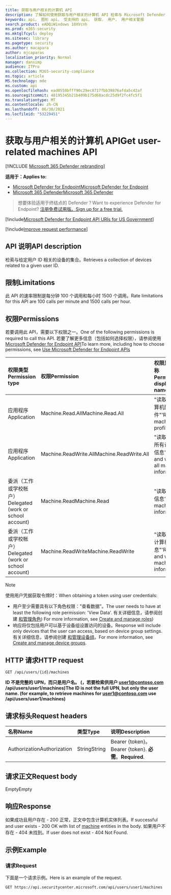```yaml
---
title: 获取与用户相关的计算机 API
description: 了解如何使用获取与用户相关的计算机 API 检索与 Microsoft Defender for Endpoint 中的用户 ID 相关的设备集合。
keywords: api， 图形 api， 受支持的 api， 获取， 用户， 用户相关警报
search.product: eADQiWindows 10XVcnh
ms.prod: m365-security
ms.mktglfcycl: deploy
ms.sitesec: library
ms.pagetype: security
ms.author: macapara
author: mjcaparas
localization_priority: Normal
manager: dansimp
audience: ITPro
ms.collection: M365-security-compliance
ms.topic: article
MS.technology: mde
ms.custom: api
ms.openlocfilehash: ead0558bfff90c29ec8717fbb39876afda5c42af
ms.sourcegitcommit: 48195345b21b409b175d68acdc25d9f2fc4fc5f1
ms.translationtype: MT
ms.contentlocale: zh-CN
ms.lasthandoff: 06/30/2021
ms.locfileid: "53229451"
---
```

# <a name="get-user-related-machines-api"></a><span data-ttu-id="720d1-104">获取与用户相关的计算机 API</span><span class="sxs-lookup"><span data-stu-id="720d1-104">Get user-related machines API</span></span>

[!INCLUDE [Microsoft 365 Defender rebranding](../../includes/microsoft-defender.md)]

<span data-ttu-id="720d1-105">**适用于：**</span><span class="sxs-lookup"><span data-stu-id="720d1-105">**Applies to:**</span></span>
- [<span data-ttu-id="720d1-106">Microsoft Defender for Endpoint</span><span class="sxs-lookup"><span data-stu-id="720d1-106">Microsoft Defender for Endpoint</span></span>](https://go.microsoft.com/fwlink/p/?linkid=2154037)
- [<span data-ttu-id="720d1-107">Microsoft 365 Defender</span><span class="sxs-lookup"><span data-stu-id="720d1-107">Microsoft 365 Defender</span></span>](https://go.microsoft.com/fwlink/?linkid=2118804)

> <span data-ttu-id="720d1-108">想要体验适用于终结点的 Defender？</span><span class="sxs-lookup"><span data-stu-id="720d1-108">Want to experience Defender for Endpoint?</span></span> [<span data-ttu-id="720d1-109">注册免费试用版。</span><span class="sxs-lookup"><span data-stu-id="720d1-109">Sign up for a free trial.</span></span>](https://www.microsoft.com/microsoft-365/windows/microsoft-defender-atp?ocid=docs-wdatp-exposedapis-abovefoldlink)


[!include[Microsoft Defender for Endpoint API URIs for US Government](../../includes/microsoft-defender-api-usgov.md)]

[!include[Improve request performance](../../includes/improve-request-performance.md)]

## <a name="api-description"></a><span data-ttu-id="720d1-110">API 说明</span><span class="sxs-lookup"><span data-stu-id="720d1-110">API description</span></span>
<span data-ttu-id="720d1-111">检索与给定用户 ID 相关的设备的集合。</span><span class="sxs-lookup"><span data-stu-id="720d1-111">Retrieves a collection of devices related to a given user ID.</span></span>

## <a name="limitations"></a><span data-ttu-id="720d1-112">限制</span><span class="sxs-lookup"><span data-stu-id="720d1-112">Limitations</span></span>

<span data-ttu-id="720d1-113">此 API 的速率限制是每分钟 100 个调用和每小时 1500 个调用。</span><span class="sxs-lookup"><span data-stu-id="720d1-113">Rate limitations for this API are 100 calls per minute and 1500 calls per hour.</span></span>

## <a name="permissions"></a><span data-ttu-id="720d1-114">权限</span><span class="sxs-lookup"><span data-stu-id="720d1-114">Permissions</span></span>

<span data-ttu-id="720d1-115">若要调用此 API，需要以下权限之一。</span><span class="sxs-lookup"><span data-stu-id="720d1-115">One of the following permissions is required to call this API.</span></span> <span data-ttu-id="720d1-116">若要了解更多信息（包括如何选择权限），请参阅使用 [Microsoft Defender for Endpoint API](apis-intro.md)</span><span class="sxs-lookup"><span data-stu-id="720d1-116">To learn more, including how to choose permissions, see [Use Microsoft Defender for Endpoint APIs](apis-intro.md)</span></span>

<span data-ttu-id="720d1-117">权限类型</span><span class="sxs-lookup"><span data-stu-id="720d1-117">Permission type</span></span> |<span data-ttu-id="720d1-118">权限</span><span class="sxs-lookup"><span data-stu-id="720d1-118">Permission</span></span>|<span data-ttu-id="720d1-119">权限显示名称</span><span class="sxs-lookup"><span data-stu-id="720d1-119">Permission display name</span></span>
:---|:---|:---
<span data-ttu-id="720d1-120">应用程序</span><span class="sxs-lookup"><span data-stu-id="720d1-120">Application</span></span> |<span data-ttu-id="720d1-121">Machine.Read.All</span><span class="sxs-lookup"><span data-stu-id="720d1-121">Machine.Read.All</span></span>|<span data-ttu-id="720d1-122">"读取所有计算机配置文件"</span><span class="sxs-lookup"><span data-stu-id="720d1-122">'Read all machine profiles'</span></span>
<span data-ttu-id="720d1-123">应用程序</span><span class="sxs-lookup"><span data-stu-id="720d1-123">Application</span></span> |<span data-ttu-id="720d1-124">Machine.ReadWrite.All</span><span class="sxs-lookup"><span data-stu-id="720d1-124">Machine.ReadWrite.All</span></span> |<span data-ttu-id="720d1-125">"读取和写入所有计算机信息"</span><span class="sxs-lookup"><span data-stu-id="720d1-125">'Read and write all machine information'</span></span>
<span data-ttu-id="720d1-126">委派（工作或学校帐户）</span><span class="sxs-lookup"><span data-stu-id="720d1-126">Delegated (work or school account)</span></span> | <span data-ttu-id="720d1-127">Machine.Read</span><span class="sxs-lookup"><span data-stu-id="720d1-127">Machine.Read</span></span> | <span data-ttu-id="720d1-128">"读取计算机信息"</span><span class="sxs-lookup"><span data-stu-id="720d1-128">'Read machine information'</span></span>
<span data-ttu-id="720d1-129">委派（工作或学校帐户）</span><span class="sxs-lookup"><span data-stu-id="720d1-129">Delegated (work or school account)</span></span> | <span data-ttu-id="720d1-130">Machine.ReadWrite</span><span class="sxs-lookup"><span data-stu-id="720d1-130">Machine.ReadWrite</span></span> | <span data-ttu-id="720d1-131">"读取和写入计算机信息"</span><span class="sxs-lookup"><span data-stu-id="720d1-131">'Read and write machine information'</span></span>

> [!NOTE]
> <span data-ttu-id="720d1-132">使用用户凭据获取令牌时：</span><span class="sxs-lookup"><span data-stu-id="720d1-132">When obtaining a token using user credentials:</span></span>
>
> - <span data-ttu-id="720d1-133">用户至少需要具有以下角色权限："查看数据"。</span><span class="sxs-lookup"><span data-stu-id="720d1-133">The user needs to have at least the following role permission: 'View Data'.</span></span> <span data-ttu-id="720d1-134">有关详细信息，请参阅创建 [和管理角色](user-roles.md)) </span><span class="sxs-lookup"><span data-stu-id="720d1-134">For more information, see [Create and manage roles](user-roles.md))</span></span>
> - <span data-ttu-id="720d1-135">响应将仅包括用户可以基于设备组设置访问的设备。</span><span class="sxs-lookup"><span data-stu-id="720d1-135">Response will include only devices that the user can access, based on device group settings.</span></span> <span data-ttu-id="720d1-136">有关详细信息，请参阅创建 [和管理设备组](machine-groups.md)。</span><span class="sxs-lookup"><span data-stu-id="720d1-136">For more information, see [Create and manage device groups](machine-groups.md).</span></span>

## <a name="http-request"></a><span data-ttu-id="720d1-137">HTTP 请求</span><span class="sxs-lookup"><span data-stu-id="720d1-137">HTTP request</span></span>

```http
GET /api/users/{id}/machines
```

<span data-ttu-id="720d1-138">**ID 不是完整的 UPN，而只是用户名。 (，若要检索供用户 user1@contoso.com /api/users/user1/machines)**</span><span class="sxs-lookup"><span data-stu-id="720d1-138">**The ID is not the full UPN, but only the user name. (for example, to retrieve machines for user1@contoso.com use /api/users/user1/machines)**</span></span>

## <a name="request-headers"></a><span data-ttu-id="720d1-139">请求标头</span><span class="sxs-lookup"><span data-stu-id="720d1-139">Request headers</span></span>

<span data-ttu-id="720d1-140">名称</span><span class="sxs-lookup"><span data-stu-id="720d1-140">Name</span></span> | <span data-ttu-id="720d1-141">类型</span><span class="sxs-lookup"><span data-stu-id="720d1-141">Type</span></span> | <span data-ttu-id="720d1-142">说明</span><span class="sxs-lookup"><span data-stu-id="720d1-142">Description</span></span>
:---|:---|:---
<span data-ttu-id="720d1-143">Authorization</span><span class="sxs-lookup"><span data-stu-id="720d1-143">Authorization</span></span> | <span data-ttu-id="720d1-144">String</span><span class="sxs-lookup"><span data-stu-id="720d1-144">String</span></span> | <span data-ttu-id="720d1-145">Bearer {token}。</span><span class="sxs-lookup"><span data-stu-id="720d1-145">Bearer {token}.</span></span> <span data-ttu-id="720d1-146">**必需**。</span><span class="sxs-lookup"><span data-stu-id="720d1-146">**Required**.</span></span>

## <a name="request-body"></a><span data-ttu-id="720d1-147">请求正文</span><span class="sxs-lookup"><span data-stu-id="720d1-147">Request body</span></span>

<span data-ttu-id="720d1-148">Empty</span><span class="sxs-lookup"><span data-stu-id="720d1-148">Empty</span></span>

## <a name="response"></a><span data-ttu-id="720d1-149">响应</span><span class="sxs-lookup"><span data-stu-id="720d1-149">Response</span></span>

<span data-ttu-id="720d1-150">如果成功且用户存在 - 200 正常[](machine.md)，正文中包含计算机实体列表。</span><span class="sxs-lookup"><span data-stu-id="720d1-150">If successful and user exists - 200 OK with list of [machine](machine.md) entities in the body.</span></span> <span data-ttu-id="720d1-151">如果用户不存在 - 404 未找到。</span><span class="sxs-lookup"><span data-stu-id="720d1-151">If user does not exist - 404 Not Found.</span></span>

## <a name="example"></a><span data-ttu-id="720d1-152">示例</span><span class="sxs-lookup"><span data-stu-id="720d1-152">Example</span></span>

### <a name="request"></a><span data-ttu-id="720d1-153">请求</span><span class="sxs-lookup"><span data-stu-id="720d1-153">Request</span></span>

<span data-ttu-id="720d1-154">下面是一个请求示例。</span><span class="sxs-lookup"><span data-stu-id="720d1-154">Here is an example of the request.</span></span>

```http
GET https://api.securitycenter.microsoft.com/api/users/user1/machines
```
